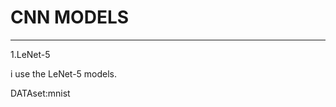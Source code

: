 # CNN MODELS
-------------------------------------
1.LeNet-5

i use the LeNet-5 models.

DATAset:mnist
